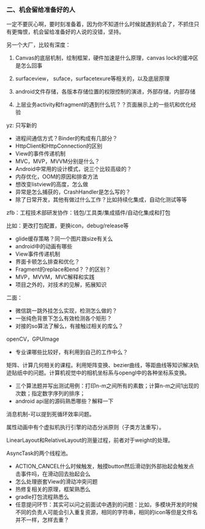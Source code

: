 ### 二、机会留给准备好的人

一定不要灰心啊，要时刻准备着，因为你不知道什么时候就遇到机会了，不抓住只有更悔恨，机会留给准备好的人说的没错，坚持。

另一个大厂，比较有深度：

1. Canvas的底层机制，绘制框架，硬件加速是什么原理，canvas lock的缓冲区是怎么回事

2. surfaceview， suface，surfacetexure等相关的，以及底层原理

3. android文件存储，各版本存储位置的权限控制的演进，外部存储，内部存储

4. 上层业务activity和fragment的遇到什么坑？？页面展示上的一些坑和优化经验

yz: 只写新的

* 进程间通信方式？Binder的构成有几部分？
* HttpClient和HttpConnection的区别
* View的事件传递机制
* MVC，MVP，MVVM分别是什么？
* Android中常用的设计模式，说三个比较高级的？
* 内存优化，OOM的原因和排查方法
* 想改变listview的高度，怎么做
* 异常是怎么捕获的，CrashHandler是怎么写的？
* 除了日常开发，其他有做过什么工作？比如持续化集成，自动化测试等等

zfb：工程技术部研发协作：钱包/工具类/集成插件/自动化集成和打包

比如：更改打包配置，更换icon，debug/release等

* glide缓存策略？同一个图片跟size有关么
* android中的动画有哪些
* View事件传递机制
* 界面卡顿怎么排查和优化？
* Fragment的replace和end？？的区别？
* MVP，MVVM，MVC解释和实践
* 项目之外的，对技术的见解，拓展知识

二面：

* 微信跳一跳外挂怎么实现，检测怎么做的？
* 一张纯色背景下怎么有效检测各个矩形？
* 对接的so算法了解么，有接触过相关的库么？

openCV，GPUImage

* 专业课哪些比较好，有利用到自己的工作中么？

矩阵、计算几何相关的课程。利用矩阵变换、bezier曲线，等距曲线等知识解决轨迹贴纸中的问题。计算机视觉中的相机坐标系与opengl中的各种坐标系变换。

* 三个算法题并写出测试用例：打印n-m之间所有的素数；计算n-m之间1出现的次数；指定数字序列的排序；
* android api层的源码熟悉哪些？解释一下

消息机制-可以提到死循环效率问题。

属性动画中有个虚拟机执行引擎的动态分派原则（子类方法重写）。

LinearLayout和RelativeLayout的测量过程，前者对于weight的处理。

AsyncTask的两个线程池。

* ACTION\_CANCEL什么时候触发，触摸button然后滑动到外部抬起会触发点击事件吗，在滑动回去抬起会么
* 怎么处理嵌套View的滑动冲突问题
* 热修复相关的原理，框架熟悉么
* gradle打包流程熟悉么
* 任意提问环节：其实可以问之前面试中遇到的问题：比如，多模块开发的时候不同的负责人可能会引入重复资源，相同的字符串，相同的icon等但是文件名并不一样，怎样去重？



